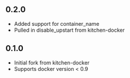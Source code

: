 ## 0.2.0

* Added support for container_name
* Pulled in disable_upstart from kitchen-docker

## 0.1.0 

* Initial fork from kitchen-docker
* Supports docker version < 0.9

